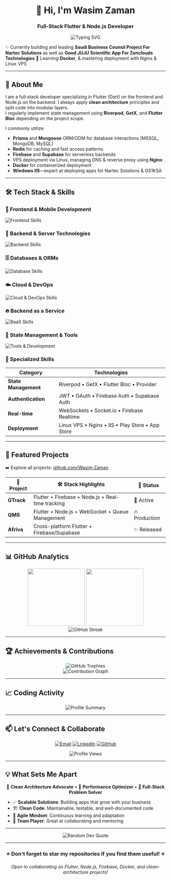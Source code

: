 <h1 align="center">👋 Hi, I'm Wasim Zaman</h1>
<h3 align="center">Full‑Stack Flutter & Node.js Developer</h3>

<p align="center">
  <img src="https://readme-typing-svg.herokuapp.com?font=Fira+Code&weight=500&size=24&pause=1000&color=F75C7E&center=true&vCenter=true&random=false&width=600&lines=Full-Stack+Flutter+Developer;Node.js+Backend+Specialist;Clean+Architecture+Enthusiast;Always+Learning+New+Technologies" alt="Typing SVG" />
</p>

✨ Currently building and leading **Saudi Business Counsil Project For Nartec Solutions** as well as **Good JUJU Scientific App For Zenclouds Technologies** 
🌱 Learning **Docker**, & mastering deployment with Nginx & Linux VPS

---

## 💼 About Me

I am a full‑stack developer specializing in Flutter (Dart) on the frontend and Node.js on the backend. I always apply **clean architecture** principles and split code into modular layers.  
I regularly implement state management using **Riverpod**, **GetX**, and **Flutter Bloc** depending on the project scope.

I commonly utilize:
- **Prisma** and **Mongoose** ORM/ODM for database interactions (MSSQL, MongoDB, MySQL)
- **Redis** for caching and fast access patterns
- **Firebase** and **Supabase** for serverless backends
- VPS deployment via Linux, managing DNS & reverse proxy using **Nginx**
- **Docker** for containerized deployment
- **Windows IIS**—expert at deploying apps for Nartec Solutions & GS1KSA

---

## 🛠️ Tech Stack & Skills

### 📱 Frontend & Mobile Development
<p align="left">
  <img src="https://skillicons.dev/icons?i=flutter,dart,html,css,js,ts" alt="Frontend Skills" />
</p>

### 🔧 Backend & Server Technologies
<p align="left">
  <img src="https://skillicons.dev/icons?i=nodejs,express,nestjs,jwt" alt="Backend Skills" />
</p>

### 🗄️ Databases & ORMs
<p align="left">
  <img src="https://skillicons.dev/icons?i=mongodb,mysql,postgresql,redis,prisma" alt="Database Skills" />
</p>

### ☁️ Cloud & DevOps
<p align="left">
  <img src="https://skillicons.dev/icons?i=aws,azure,heroku,vercel,netlify,docker,nginx,linux" alt="Cloud & DevOps Skills" />
</p>

### 🔥 Backend as a Service
<p align="left">
  <img src="https://skillicons.dev/icons?i=firebase,supabase" alt="BaaS Skills" />
</p>

### 🔄 State Management & Tools
<p align="left">
  <img src="https://skillicons.dev/icons?i=git,github,vscode,androidstudio,postman" alt="Tools & Development" />
</p>

### 🎯 Specialized Skills
<div align="center">

| **Category** | **Technologies** |
|-------------|------------------|
| **State Management** | Riverpod • GetX • Flutter Bloc • Provider |
| **Authentication** | JWT • OAuth • Firebase Auth • Supabase Auth |
| **Real-time** | WebSockets • Socket.io • Firebase Realtime |
| **Deployment** | Linux VPS • Nginx • IIS • Play Store • App Store |

</div>

---

## 🚀 Featured Projects

➡️ Explore all projects: [github.com/Wasim‑Zaman](https://github.com/Wasim-Zaman)

<div align="center">

| 🎯 **Project** | 🛠️ **Stack Highlights** | 🔗 **Status** |
|---------------|-------------------------|---------------|
| **GTrack** | Flutter + Firebase + Node.js + Real-time tracking | 🚀 Active |
| **QMS** | Flutter + Node.js + WebSocket + Queue Management | 🔥 Production |
| **Afriva** | Cross-platform Flutter + Firebase/Supabase | ✨ Released |

</div>

---

## 📊 GitHub Analytics

<div align="center">
  <img height="180em" src="https://github-readme-stats.vercel.app/api?username=Wasim-Zaman&show_icons=true&theme=radical&include_all_commits=true&count_private=true"/>
  <img height="180em" src="https://github-readme-stats.vercel.app/api/top-langs/?username=Wasim-Zaman&layout=compact&theme=radical&langs_count=8"/>
</div>

<div align="center">
  <img src="https://github-readme-streak-stats.herokuapp.com/?user=Wasim-Zaman&theme=radical" alt="GitHub Streak" />
</div>

---

## 🏆 Achievements & Contributions

<div align="center">
  <img src="https://github-profile-trophy.vercel.app/?username=Wasim-Zaman&theme=radical&no-frame=true&no-bg=true&margin-w=4&row=1" alt="GitHub Trophies" />
</div>

<div align="center">
  <img src="https://github-readme-activity-graph.vercel.app/graph?username=Wasim-Zaman&theme=radical" alt="Contribution Graph" />
</div>

---

## 📈 Coding Activity

<div align="center">
  <img src="https://github-profile-summary-cards.vercel.app/api/cards/profile-details?username=Wasim-Zaman&theme=radical" alt="Profile Summary" />
</div>

---

## 📫 Let's Connect & Collaborate

<div align="center">

[![Email](https://img.shields.io/badge/Email-D14836?style=for-the-badge&logo=gmail&logoColor=white)](mailto:wasimxaman13@gmail.com)
[![LinkedIn](https://img.shields.io/badge/LinkedIn-0077B5?style=for-the-badge&logo=linkedin&logoColor=white)](https://linkedin.com/in/wasim-zaman-8227a6252)
[![GitHub](https://img.shields.io/badge/GitHub-100000?style=for-the-badge&logo=github&logoColor=white)](https://github.com/Wasim-Zaman)

</div>

<div align="center">
  <img src="https://komarev.com/ghpvc/?username=Wasim-Zaman&color=brightgreen&style=for-the-badge" alt="Profile Views" />
</div>

---

## 💡 What Sets Me Apart

<div align="center">

🎯 **Clean Architecture Advocate** • 🚀 **Performance Optimizer** • 🔧 **Full-Stack Problem Solver**

</div>

- ✅ **Scalable Solutions**: Building apps that grow with your business
- 🏗️ **Clean Code**: Maintainable, testable, and well-documented code
- 🔄 **Agile Mindset**: Continuous learning and adaptation
- 🤝 **Team Player**: Great at collaborating and mentoring

---

<div align="center">
  <img src="https://quotes-github-readme.vercel.app/api?type=horizontal&theme=radical" alt="Random Dev Quote" />
</div>

---

<div align="center">
  <h3>⭐ Don't forget to star my repositories if you find them useful! ⭐</h3>
  <p><em>Open to collaborating on Flutter, Node.js, Firebase, Docker, and clean-architecture projects!</em></p>
</div>
